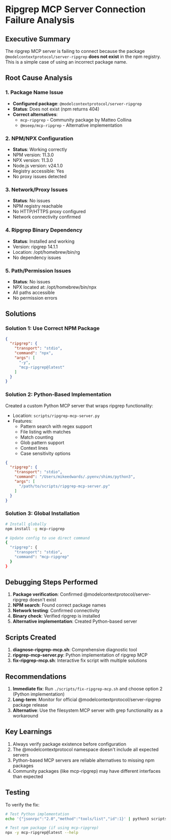 # Ripgrep MCP Server Connection Failure Analysis

## Executive Summary

The ripgrep MCP server is failing to connect because the package `@modelcontextprotocol/server-ripgrep` **does not exist** in the npm registry. This is a simple case of using an incorrect package name.

## Root Cause Analysis

### 1. Package Name Issue
- **Configured package**: `@modelcontextprotocol/server-ripgrep`
- **Status**: Does not exist (npm returns 404)
- **Correct alternatives**:
  - `mcp-ripgrep` - Community package by Matteo Collina
  - `@mseep/mcp-ripgrep` - Alternative implementation

### 2. NPM/NPX Configuration
- **Status**: Working correctly
- NPM version: 11.3.0
- NPX version: 11.3.0
- Node.js version: v24.1.0
- Registry accessible: Yes
- No proxy issues detected

### 3. Network/Proxy Issues
- **Status**: No issues
- NPM registry reachable
- No HTTP/HTTPS proxy configured
- Network connectivity confirmed

### 4. Ripgrep Binary Dependency
- **Status**: Installed and working
- Version: ripgrep 14.1.1
- Location: /opt/homebrew/bin/rg
- No dependency issues

### 5. Path/Permission Issues
- **Status**: No issues
- NPX located at: /opt/homebrew/bin/npx
- All paths accessible
- No permission errors

## Solutions

### Solution 1: Use Correct NPM Package
```json
{
  "ripgrep": {
    "transport": "stdio",
    "command": "npx",
    "args": [
      "-y",
      "mcp-ripgrep@latest"
    ]
  }
}
```

### Solution 2: Python-Based Implementation
Created a custom Python MCP server that wraps ripgrep functionality:
- Location: `scripts/ripgrep-mcp-server.py`
- Features:
  - Pattern search with regex support
  - File listing with matches
  - Match counting
  - Glob pattern support
  - Context lines
  - Case sensitivity options

```json
{
  "ripgrep": {
    "transport": "stdio",
    "command": "/Users/mikeedwards/.pyenv/shims/python3",
    "args": [
      "/path/to/scripts/ripgrep-mcp-server.py"
    ]
  }
}
```

### Solution 3: Global Installation
```bash
# Install globally
npm install -g mcp-ripgrep

# Update config to use direct command
{
  "ripgrep": {
    "transport": "stdio",
    "command": "mcp-ripgrep"
  }
}
```

## Debugging Steps Performed

1. **Package verification**: Confirmed @modelcontextprotocol/server-ripgrep doesn't exist
2. **NPM search**: Found correct package names
3. **Network testing**: Confirmed connectivity
4. **Binary check**: Verified ripgrep is installed
5. **Alternative implementation**: Created Python-based server

## Scripts Created

1. **diagnose-ripgrep-mcp.sh**: Comprehensive diagnostic tool
2. **ripgrep-mcp-server.py**: Python implementation of ripgrep MCP
3. **fix-ripgrep-mcp.sh**: Interactive fix script with multiple solutions

## Recommendations

1. **Immediate fix**: Run `./scripts/fix-ripgrep-mcp.sh` and choose option 2 (Python implementation)
2. **Long-term**: Monitor for official @modelcontextprotocol/server-ripgrep package release
3. **Alternative**: Use the filesystem MCP server with grep functionality as a workaround

## Key Learnings

1. Always verify package existence before configuration
2. The @modelcontextprotocol namespace doesn't include all expected servers
3. Python-based MCP servers are reliable alternatives to missing npm packages
4. Community packages (like mcp-ripgrep) may have different interfaces than expected

## Testing

To verify the fix:
```bash
# Test Python implementation
echo '{"jsonrpc":"2.0","method":"tools/list","id":1}' | python3 scripts/ripgrep-mcp-server.py

# Test npm package (if using mcp-ripgrep)
npx -y mcp-ripgrep@latest --help
```